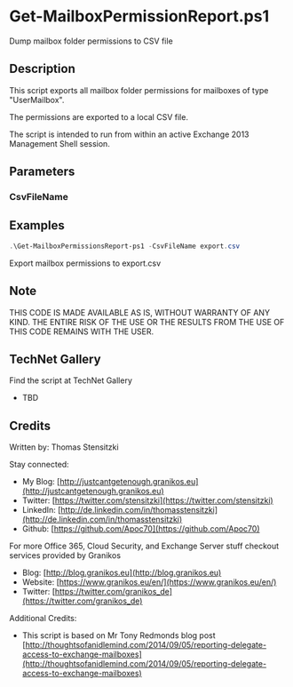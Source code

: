 # Get-MailboxPermissionReport.ps1

Dump mailbox folder permissions to CSV file

## Description

This script exports all mailbox folder permissions for mailboxes of type "UserMailbox".

The permissions are exported to a local CSV file.

The script is intended to run from within an active Exchange 2013 Management Shell session.

## Parameters

### CsvFileName

## Examples

``` PowerShell
.\Get-MailboxPermissionsReport-ps1 -CsvFileName export.csv
```

Export mailbox permissions to export.csv

## Note

THIS CODE IS MADE AVAILABLE AS IS, WITHOUT WARRANTY OF ANY KIND. THE ENTIRE
RISK OF THE USE OR THE RESULTS FROM THE USE OF THIS CODE REMAINS WITH THE USER.

## TechNet Gallery

Find the script at TechNet Gallery

* TBD

## Credits

Written by: Thomas Stensitzki

Stay connected:

* My Blog: [http://justcantgetenough.granikos.eu](http://justcantgetenough.granikos.eu)
* Twitter: [https://twitter.com/stensitzki](https://twitter.com/stensitzki)
* LinkedIn: [http://de.linkedin.com/in/thomasstensitzki](http://de.linkedin.com/in/thomasstensitzki)
* Github: [https://github.com/Apoc70](https://github.com/Apoc70)

For more Office 365, Cloud Security, and Exchange Server stuff checkout services provided by Granikos

* Blog: [http://blog.granikos.eu](http://blog.granikos.eu)
* Website: [https://www.granikos.eu/en/](https://www.granikos.eu/en/)
* Twitter: [https://twitter.com/granikos_de](https://twitter.com/granikos_de)

Additional Credits:

* This script is based on Mr Tony Redmonds blog post [http://thoughtsofanidlemind.com/2014/09/05/reporting-delegate-access-to-exchange-mailboxes](http://thoughtsofanidlemind.com/2014/09/05/reporting-delegate-access-to-exchange-mailboxes)
